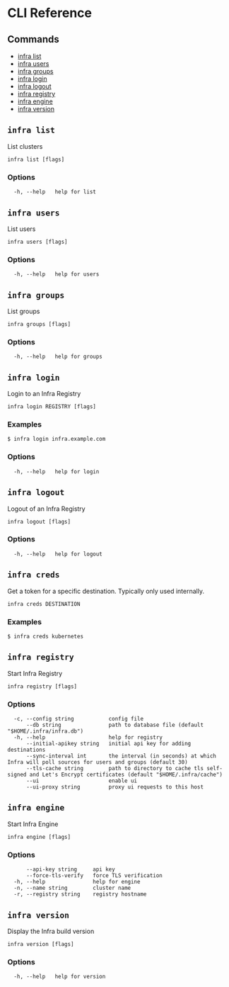 # CLI Reference

## Commands

* [infra list](#infra-list)
* [infra users](#infra-users)
* [infra groups](#infra-groups)
* [infra login](#infra-login)
* [infra logout](#infra-logout)
* [infra registry](#infra-registry)
* [infra engine](#infra-engine)
* [infra version](#infra-version)


## `infra list`

List clusters

```
infra list [flags]
```

### Options

```
  -h, --help   help for list
```

## `infra users`

List users

```
infra users [flags]
```

### Options

```
  -h, --help   help for users
```

## `infra groups`

List groups

```
infra groups [flags]
```

### Options

```
  -h, --help   help for groups
```

## `infra login`

Login to an Infra Registry

```
infra login REGISTRY [flags]
```

### Examples

```
$ infra login infra.example.com
```

### Options

```
  -h, --help   help for login
```

## `infra logout`

Logout of an Infra Registry

```
infra logout [flags]
```

### Options

```
  -h, --help   help for logout
```

## `infra creds`

Get a token for a specific destination. Typically only used internally.

```
infra creds DESTINATION
```

### Examples

```
$ infra creds kubernetes
```

## `infra registry`

Start Infra Registry

```
infra registry [flags]
```

### Options

```
  -c, --config string           config file
      --db string               path to database file (default "$HOME/.infra/infra.db")
  -h, --help                    help for registry
      --initial-apikey string   initial api key for adding destinations
      --sync-interval int       the interval (in seconds) at which Infra will poll sources for users and groups (default 30)
      --tls-cache string        path to directory to cache tls self-signed and Let's Encrypt certificates (default "$HOME/.infra/cache")
      --ui                      enable ui
      --ui-proxy string         proxy ui requests to this host
```

## `infra engine`

Start Infra Engine

```
infra engine [flags]
```

### Options

```
      --api-key string     api key
      --force-tls-verify   force TLS verification
  -h, --help               help for engine
  -n, --name string        cluster name
  -r, --registry string    registry hostname
```

## `infra version`

Display the Infra build version

```
infra version [flags]
```

### Options

```
  -h, --help   help for version
```

